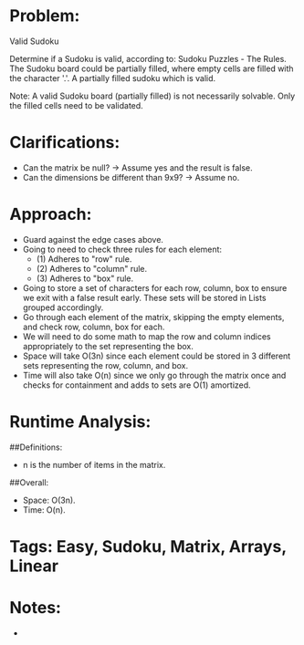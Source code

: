 # Problem:
  Valid Sudoku
  
  Determine if a Sudoku is valid, according to: Sudoku Puzzles - The Rules.
  The Sudoku board could be partially filled, where empty cells are filled with the character '.'.
  A partially filled sudoku which is valid.

  Note:
  A valid Sudoku board (partially filled) is not necessarily solvable. Only the filled cells need to be validated.
  
# Clarifications:
  - Can the matrix be null? -> Assume yes and the result is false.
  - Can the dimensions be different than 9x9? -> Assume no.

# Approach:
  - Guard against the edge cases above.
  - Going to need to check three rules for each element:
    - (1) Adheres to "row" rule.
    - (2) Adheres to "column" rule.
    - (3) Adheres to "box" rule.
  - Going to store a set of characters for each row, column, box to ensure we exit with a false result early.  These sets will be stored in Lists grouped accordingly.
  - Go through each element of the matrix, skipping the empty elements, and check row, column, box for each.
  - We will need to do some math to map the row and column indices appropriately to the set representing the box.
  - Space will take O(3n) since each element could be stored in 3 different sets representing the row, column, and box.
  - Time will also take O(n) since we only go through the matrix once and checks for containment and adds to sets are O(1) amortized.

# Runtime Analysis:
##Definitions:
  - n is the number of items in the matrix.

##Overall:
  - Space: O(3n).
  - Time: O(n).

# Tags: Easy, Sudoku, Matrix, Arrays, Linear

# Notes:
  - 